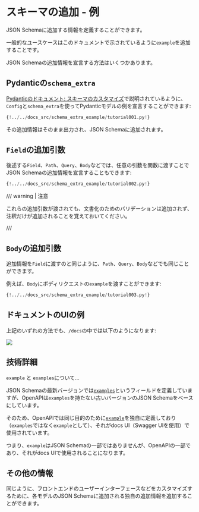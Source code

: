 # スキーマの追加 - 例

JSON Schemaに追加する情報を定義することができます。

一般的なユースケースはこのドキュメントで示されているように`example`を追加することです。

JSON Schemaの追加情報を宣言する方法はいくつかあります。

## Pydanticの`schema_extra`

<a href="https://docs.pydantic.dev/latest/concepts/json_schema/#schema-customization" class="external-link" target="_blank">Pydanticのドキュメント: スキーマのカスタマイズ</a>で説明されているように、`Config`と`schema_extra`を使ってPydanticモデルの例を宣言することができます:

```Python hl_lines="15 16 17 18 19 20 21 22 23"
{!../../docs_src/schema_extra_example/tutorial001.py!}
```

その追加情報はそのまま出力され、JSON Schemaに追加されます。

## `Field`の追加引数

後述する`Field`、`Path`、`Query`、`Body`などでは、任意の引数を関数に渡すことでJSON Schemaの追加情報を宣言することもできます:

```Python hl_lines="4 10 11 12 13"
{!../../docs_src/schema_extra_example/tutorial002.py!}
```

/// warning | 注意

これらの追加引数が渡されても、文書化のためのバリデーションは追加されず、注釈だけが追加されることを覚えておいてください。

///

## `Body`の追加引数

追加情報を`Field`に渡すのと同じように、`Path`、`Query`、`Body`などでも同じことができます。

例えば、`Body`にボディリクエストの`example`を渡すことができます:

```Python hl_lines="21 22 23 24 25 26"
{!../../docs_src/schema_extra_example/tutorial003.py!}
```

## ドキュメントのUIの例

上記のいずれの方法でも、`/docs`の中では以下のようになります:

<img src="https://fastapi.tiangolo.com/img/tutorial/body-fields/image01.png">

## 技術詳細

`example` と `examples`について...

JSON Schemaの最新バージョンでは<a href="https://json-schema.org/draft/2019-09/json-schema-validation.html#rfc.section.9.5" class="external-link" target="_blank">`examples`</a>というフィールドを定義していますが、OpenAPIは`examples`を持たない古いバージョンのJSON Schemaをベースにしています。

そのため、OpenAPIでは同じ目的のために<a href="https://github.com/OAI/OpenAPI-Specification/blob/master/versions/3.0.3.md#fixed-fields-20" class="external-link" target="_blank">`example`</a>を独自に定義しており（`examples`ではなく`example`として）、それがdocs UI（Swagger UIを使用）で使用されています。

つまり、`example`はJSON Schemaの一部ではありませんが、OpenAPIの一部であり、それがdocs UIで使用されることになります。

## その他の情報

同じように、フロントエンドのユーザーインターフェースなどをカスタマイズするために、各モデルのJSON Schemaに追加される独自の追加情報を追加することができます。
